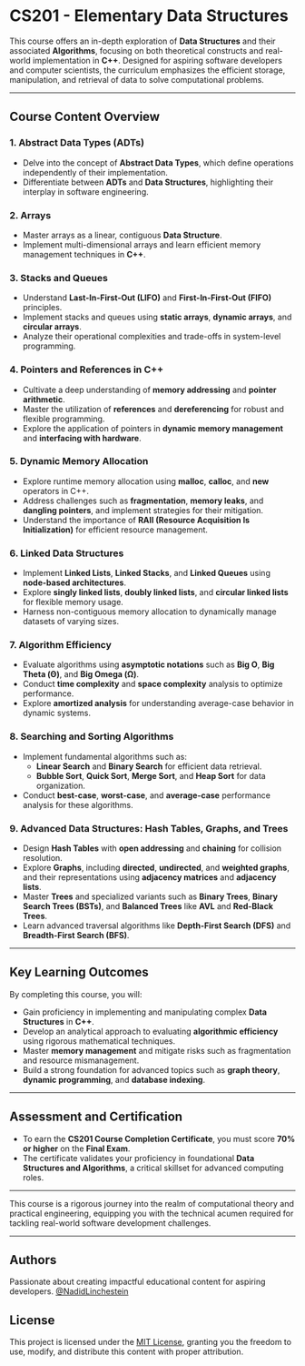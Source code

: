 # CS201 - Elementary Data Structures

This course offers an in-depth exploration of **Data Structures** and their associated **Algorithms**, focusing on both theoretical constructs and real-world implementation in **C++**. Designed for aspiring software developers and computer scientists, the curriculum emphasizes the efficient storage, manipulation, and retrieval of data to solve computational problems.

---

## Course Content Overview

### 1. Abstract Data Types (ADTs)

- Delve into the concept of **Abstract Data Types**, which define operations independently of their implementation.
- Differentiate between **ADTs** and **Data Structures**, highlighting their interplay in software engineering.

### 2. Arrays

- Master arrays as a linear, contiguous **Data Structure**.
- Implement multi-dimensional arrays and learn efficient memory management techniques in **C++**.

### 3. Stacks and Queues

- Understand **Last-In-First-Out (LIFO)** and **First-In-First-Out (FIFO)** principles.
- Implement stacks and queues using **static arrays**, **dynamic arrays**, and **circular arrays**.
- Analyze their operational complexities and trade-offs in system-level programming.

### 4. Pointers and References in C++

- Cultivate a deep understanding of **memory addressing** and **pointer arithmetic**.
- Master the utilization of **references** and **dereferencing** for robust and flexible programming.
- Explore the application of pointers in **dynamic memory management** and **interfacing with hardware**.

### 5. Dynamic Memory Allocation

- Explore runtime memory allocation using **malloc**, **calloc**, and **new** operators in C++.
- Address challenges such as **fragmentation**, **memory leaks**, and **dangling pointers**, and implement strategies for their mitigation.
- Understand the importance of **RAII (Resource Acquisition Is Initialization)** for efficient resource management.

### 6. Linked Data Structures

- Implement **Linked Lists**, **Linked Stacks**, and **Linked Queues** using **node-based architectures**.
- Explore **singly linked lists**, **doubly linked lists**, and **circular linked lists** for flexible memory usage.
- Harness non-contiguous memory allocation to dynamically manage datasets of varying sizes.

### 7. Algorithm Efficiency

- Evaluate algorithms using **asymptotic notations** such as **Big O**, **Big Theta (Θ)**, and **Big Omega (Ω)**.
- Conduct **time complexity** and **space complexity** analysis to optimize performance.
- Explore **amortized analysis** for understanding average-case behavior in dynamic systems.

### 8. Searching and Sorting Algorithms

- Implement fundamental algorithms such as:
  - **Linear Search** and **Binary Search** for efficient data retrieval.
  - **Bubble Sort**, **Quick Sort**, **Merge Sort**, and **Heap Sort** for data organization.
- Conduct **best-case**, **worst-case**, and **average-case** performance analysis for these algorithms.

### 9. Advanced Data Structures: Hash Tables, Graphs, and Trees

- Design **Hash Tables** with **open addressing** and **chaining** for collision resolution.
- Explore **Graphs**, including **directed**, **undirected**, and **weighted graphs**, and their representations using **adjacency matrices** and **adjacency lists**.
- Master **Trees** and specialized variants such as **Binary Trees**, **Binary Search Trees (BSTs)**, and **Balanced Trees** like **AVL** and **Red-Black Trees**.
- Learn advanced traversal algorithms like **Depth-First Search (DFS)** and **Breadth-First Search (BFS)**.

---

## Key Learning Outcomes

By completing this course, you will:

- Gain proficiency in implementing and manipulating complex **Data Structures** in **C++**.
- Develop an analytical approach to evaluating **algorithmic efficiency** using rigorous mathematical techniques.
- Master **memory management** and mitigate risks such as fragmentation and resource mismanagement.
- Build a strong foundation for advanced topics such as **graph theory**, **dynamic programming**, and **database indexing**.

---

## Assessment and Certification

- To earn the **CS201 Course Completion Certificate**, you must score **70% or higher** on the **Final Exam**.
- The certificate validates your proficiency in foundational **Data Structures and Algorithms**, a critical skillset for advanced computing roles.

---

This course is a rigorous journey into the realm of computational theory and practical engineering, equipping you with the technical acumen required for tackling real-world software development challenges.

---

## Authors

Passionate about creating impactful educational content for aspiring developers. [@NadidLinchestein](https://github.com/NadidLinchestein)

## License

This project is licensed under the [MIT License](https://choosealicense.com/licenses/mit/), granting you the freedom to use, modify, and distribute this content with proper attribution.
